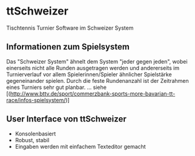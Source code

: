 # ttSchweizer
Tischtennis Turnier Software im Schweizer System

## Informationen zum Spielsystem

Das "Schweizer System" ähnelt dem System "jeder gegen jeden", wobei einerseits nicht alle Runden ausgetragen werden und andererseits im Turnierverlauf vor allem Spielerinnen/Spieler ähnlicher Spielstärke gegeneinander spielen.
Durch die feste Rundenanzahl ist der Zeitrahmen eines Turniers sehr gut planbar.
... siehe [(http://www.bttv.de/sport/commerzbank-sports-more-bavarian-tt-race/infos-spielsystem/)]

## User Interface von ttSchweizer

* Konsolenbasiert
* Robust, stabil
* Eingaben werden mit einfachem Texteditor gemacht
